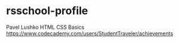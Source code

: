 # rsschool-profile
Pavel Lushko
HTML CSS Basics https://www.codecademy.com/users/StudentTraveler/achievements
